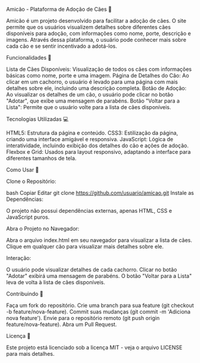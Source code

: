 Amicão - Plataforma de Adoção de Cães 🐶

Amicão é um projeto desenvolvido para facilitar a adoção de cães. O site permite que os usuários visualizem detalhes sobre diferentes cães disponíveis para adoção, com informações como nome, porte, descrição e imagens. Através dessa plataforma, o usuário pode conhecer mais sobre cada cão e se sentir incentivado a adotá-los.

Funcionalidades 🔧

Lista de Cães Disponíveis: Visualização de todos os cães com informações básicas como nome, porte e uma imagem.
Página de Detalhes do Cão: Ao clicar em um cachorro, o usuário é levado para uma página com mais detalhes sobre ele, incluindo uma descrição completa.
Botão de Adoção: Ao visualizar os detalhes de um cão, o usuário pode clicar no botão "Adotar", que exibe uma mensagem de parabéns.
Botão "Voltar para a Lista": Permite que o usuário volte para a lista de cães disponíveis.

Tecnologias Utilizadas 💻

HTML5: Estrutura da página e conteúdo.
CSS3: Estilização da página, criando uma interface amigável e responsiva.
JavaScript: Lógica de interatividade, incluindo exibição dos detalhes do cão e ações de adoção.
Flexbox e Grid: Usados para layout responsivo, adaptando a interface para diferentes tamanhos de tela.


Como Usar 🚀

Clone o Repositório:

bash
Copiar
Editar
git clone https://github.com/usuario/amicao.git
Instale as Dependências:

O projeto não possui dependências externas, apenas HTML, CSS e JavaScript puros.

Abra o Projeto no Navegador:

Abra o arquivo index.html em seu navegador para visualizar a lista de cães.
Clique em qualquer cão para visualizar mais detalhes sobre ele.


Interação:

O usuário pode visualizar detalhes de cada cachorro.
Clicar no botão "Adotar" exibirá uma mensagem de parabéns.
O botão "Voltar para a Lista" leva de volta à lista de cães disponíveis.

Contribuindo 🤝

Faça um fork do repositório.
Crie uma branch para sua feature (git checkout -b feature/nova-feature).
Commit suas mudanças (git commit -m 'Adiciona nova feature').
Envie para o repositório remoto (git push origin feature/nova-feature).
Abra um Pull Request.

Licença 📜

Este projeto está licenciado sob a licença MIT - veja o arquivo LICENSE para mais detalhes.
